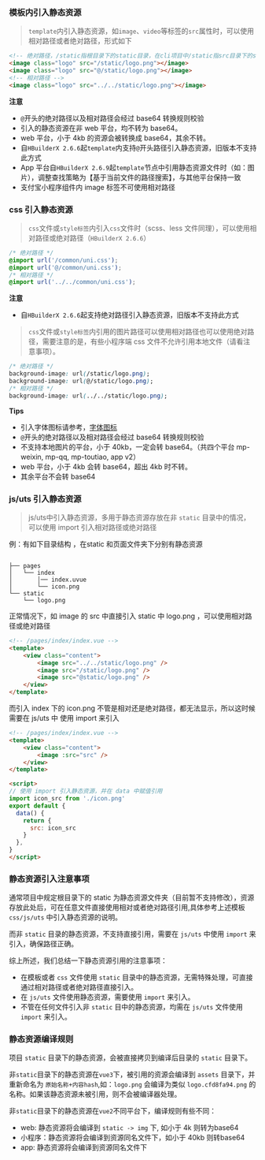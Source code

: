 ### 模板内引入静态资源

> `template`内引入静态资源，如`image`、`video`等标签的`src`属性时，可以使用相对路径或者绝对路径，形式如下

```html
<!-- 绝对路径，/static指根目录下的static目录，在cli项目中/static指src目录下的static目录 -->
<image class="logo" src="/static/logo.png"></image>
<image class="logo" src="@/static/logo.png"></image>
<!-- 相对路径 -->
<image class="logo" src="../../static/logo.png"></image>
```

**注意**

- `@`开头的绝对路径以及相对路径会经过 base64 转换规则校验
- 引入的静态资源在非 web 平台，均不转为 base64。
- web 平台，小于 4kb 的资源会被转换成 base64，其余不转。
- 自`HBuilderX 2.6.6`起`template`内支持`@`开头路径引入静态资源，旧版本不支持此方式
- App 平台自`HBuilderX 2.6.9`起`template`节点中引用静态资源文件时（如：图片），调整查找策略为【基于当前文件的路径搜索】，与其他平台保持一致
- 支付宝小程序组件内 image 标签不可使用相对路径

### css 引入静态资源

> `css`文件或`style标签`内引入`css`文件时（scss、less 文件同理），可以使用相对路径或绝对路径（`HBuilderX 2.6.6`）

```css
/* 绝对路径 */
@import url('/common/uni.css');
@import url('@/common/uni.css');
/* 相对路径 */
@import url('../../common/uni.css');
```

**注意**

- 自`HBuilderX 2.6.6`起支持绝对路径引入静态资源，旧版本不支持此方式

> `css`文件或`style标签`内引用的图片路径可以使用相对路径也可以使用绝对路径，需要注意的是，有些小程序端 css 文件不允许引用本地文件（请看注意事项）。

```css
/* 绝对路径 */
background-image: url(/static/logo.png);
background-image: url(@/static/logo.png);
/* 相对路径 */
background-image: url(../../static/logo.png);
```

**Tips**

- 引入字体图标请参考，[字体图标](/tutorial/syntax-css.html#字体图标)
- `@`开头的绝对路径以及相对路径会经过 base64 转换规则校验
- 不支持本地图片的平台，小于 40kb，一定会转 base64。（共四个平台 mp-weixin, mp-qq, mp-toutiao, app v2）
- web 平台，小于 4kb 会转 base64，超出 4kb 时不转。
- 其余平台不会转 base64

### js/uts 引入静态资源
> js/uts中引入静态资源，多用于静态资源存放在非 `static` 目录中的情况，可以使用 import 引入相对路径或绝对路径

例：有如下目录结构 ，在static 和页面文件夹下分别有静态资源

```text

├── pages                            
│   └── index
│       │── index.uvue  
│       └── icon.png                  
└── static                             
    └── logo.png                  

```

正常情况下，如 image 的 src 中直接引入 static 中 logo.png ，可以使用相对路径或绝对路径

``` html
<!-- /pages/index/index.vue -->
<template>
	<view class="content">
        <image src="../../static/logo.png" />
        <image src="/static/logo.png" />
        <image src="@static/logo.png" />
	</view>
</template>

```

而引入 index 下的 icon.png 不管是相对还是绝对路径，都无法显示，所以这时候需要在 js/uts 中 使用 import 来引入

``` html
<!-- /pages/index/index.vue -->
<template>
	<view class="content">
        <image :src="src" />
	</view>
</template>

<script>
// 使用 import 引入静态资源，并在 data 中赋值引用
import icon_src from './icon.png'
export default { 
  data() {
    return { 
      src: icon_src
    }
  },
}
</script>

```

### 静态资源引入注意事项

通常项目中规定根目录下的 static 为静态资源文件夹（目前暂不支持修改），资源存放此处后，可在任意文件直接使用相对或者绝对路径引用,具体参考上述模板 `css/js/uts` 中引入静态资源的说明。

而非 `static` 目录的静态资源，不支持直接引用，需要在 `js/uts` 中使用 `import` 来引入，确保路径正确。

综上所述，我们总结一下静态资源引用的注意事项：

- 在模板或者 `css` 文件使用 `static` 目录中的静态资源，无需特殊处理，可直接通过相对路径或者绝对路径直接引入。
- 在 `js/uts` 文件使用静态资源，需要使用 `import` 来引入。
- 不管在任何文件引入非 `static` 目中的静态资源，均需在 `js/uts` 文件使用 `import` 来引入。


### 静态资源编译规则

 项目 `static` 目录下的静态资源，会被直接拷贝到编译后目录的 `static` 目录下。
 
 非`static`目录下的静态资源在`vue3`下，被引用的资源会编译到 `assets` 目录下，并重新命名为 `原始名称+内容hash`,如：`logo.png` 会编译为类似 `logo.cfd8fa94.png` 的名称。如果该静态资源未被引用，则不会被编译器处理。
 
 非`static`目录下的静态资源在`vue2`不同平台下，编译规则有些不同：

- web: 静态资源将会编译到 `static -> img` 下, 如小于 4k 则转为base64
- 小程序：静态资源将会编译到资源同名文件下，如小于 40kb 则转base64
- app: 静态资源将会编译到资源同名文件下
